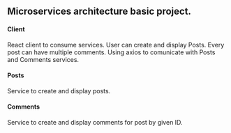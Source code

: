 ## Microservices architecture basic project.
#### Client
React client to consume services.
User can create and display Posts. Every post can have multiple comments.
Using axios to comunicate with Posts and Comments services.
#### Posts
Service to create and display posts.
#### Comments
Service to create and display comments for post by given ID.